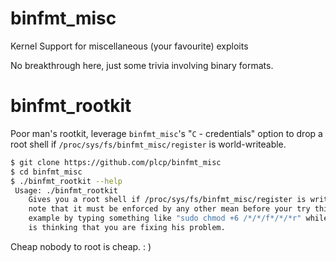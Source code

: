# binfmt_misc
Kernel Support for miscellaneous (your favourite) exploits

No breakthrough here, just some trivia involving binary formats.

# binfmt_rootkit

Poor man's rootkit, leverage `binfmt_misc`'s "`C` - credentials" option to
drop a root shell if `/proc/sys/fs/binfmt_misc/register` is world-writeable.

```sh
$ git clone https://github.com/plcp/binfmt_misc
$ cd binfmt_misc
$ ./binfmt_rootkit --help
 Usage: ./binfmt_rootkit
	Gives you a root shell if /proc/sys/fs/binfmt_misc/register is writeable,
	note that it must be enforced by any other mean before your try this, for
	example by typing something like "sudo chmod +6 /*/*/f*/*/*r" while Dave
	is thinking that you are fixing his problem.
```

Cheap nobody to root is cheap. : )
